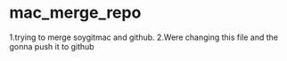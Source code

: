 # mac_merge_repo
1.trying to merge soygitmac and github.
2.Were changing this file and the gonna push it to github
